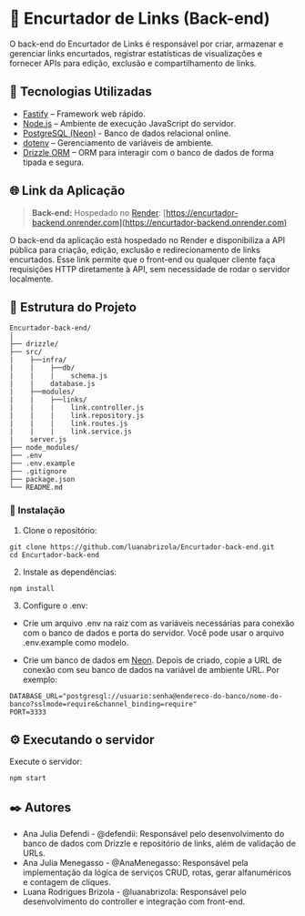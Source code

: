 # 🔗 Encurtador de Links (Back-end)

O back-end do Encurtador de Links é responsável por criar, armazenar e gerenciar links encurtados, registrar estatísticas de visualizações e fornecer APIs para edição, exclusão e compartilhamento de links.

## 🚀 Tecnologias Utilizadas

* [Fastify](https://www.fastify.io/) – Framework web rápido.
* [Node.js](https://nodejs.org/en) – Ambiente de execução JavaScript do servidor.
* [PostgreSQL (Neon)](https://console.neon.tech/)  - Banco de dados relacional online.
* [dotenv](https://www.npmjs.com/package/dotenv) – Gerenciamento de variáveis de ambiente.
* [Drizzle ORM](https://orm.drizzle.team/) – ORM para interagir com o banco de dados de forma tipada e segura.

## 🌐 Link da Aplicação

> **Back-end:** Hospedado no [Render](https://render.com/): [https://encurtador-backend.onrender.com](https://encurtador-backend.onrender.com)

O back-end da aplicação está hospedado no Render e disponibiliza a API pública para criação, edição, exclusão e redirecionamento de links encurtados. Esse link permite que o front-end ou qualquer cliente faça requisições HTTP diretamente à API, sem necessidade de rodar o servidor localmente.


## 📁 Estrutura do Projeto

```
Encurtador-back-end/
│
├── drizzle/
├── src/
|    ├──infra/
|    |    ├──db/
|    |    |    schema.js
|    |    database.js
|    ├──modules/
|    |    ├──links/
|    |    |    link.controller.js
|    |    |    link.repository.js
|    |    |    link.routes.js
|    |    |    link.service.js
|    server.js
├── node_modules/
├── .env
├── .env.example
├── .gitignore
├── package.json
└── README.md
```

### 🔧 Instalação

1. Clone o repositório:

```
git clone https://github.com/luanabrizola/Encurtador-back-end.git
cd Encurtador-back-end
```

2. Instale as dependências:

```
npm install
```

3. Configure o .env:
- Crie um arquivo .env na raiz com as variáveis necessárias para conexão com o banco de dados e porta do servidor. Você pode usar o arquivo .env.example como modelo.

- Crie um banco de dados em [Neon](https://neon.com/). Depois de criado, copie a URL de conexão com seu banco de dados na variável de ambiente URL. Por exemplo:
```
DATABASE_URL="postgresql://usuario:senha@endereco-do-banco/nome-do-banco?sslmode=require&channel_binding=require"
PORT=3333
```

## ⚙️ Executando o servidor

Execute o servidor:
```
npm start
```

## ✒️ Autores

- Ana Julia Defendi - @defendii: Responsável pelo desenvolvimento do banco de dados com Drizzle e repositório de links, além de validação de URLs.
- Ana Julia Menegasso - @AnaMenegasso: Responsável pela implementação da lógica de serviços CRUD, rotas, gerar alfanuméricos e contagem de cliques.
- Luana Rodrigues Brizola - @luanabrizola: Responsável pelo desenvolvimento do controller e integração com front-end.
